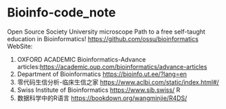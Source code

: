 # Bioinfo-code_note
Open Source Society University microscope Path to a free self-taught education in Bioinformatics! https://github.com/ossu/bioinformatics
WebSite:
1. OXFORD ACADEMIC Bioinformatics-Advance articles:https://academic.oup.com/bioinformatics/advance-articles
2. Department of Bioinformatics https://bioinfo.ut.ee/?lang=en
3. 零代码生信分析-临床生信之家 https://www.aclbi.com/static/index.html#/
4. Swiss Institute of Bioinformatics https://www.sib.swiss/
R
1. 数据科学中的R语言 https://bookdown.org/wangminjie/R4DS/
